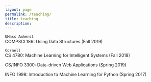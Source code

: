 ```yaml
---
layout: page
permalink: /teaching/
title: teaching
description: 
---
```


`UMass Amherst`  
COMPSCI 186: Using Data Structures (Fall 2019)
    
    
`Cornell`    
CS 4780: Machine Learning for Intelligent Systems (Fall 2018)  
  
CS/INFO 3300: Data-driven Web Applications (Spring 2019)  
  
INFO 1998: Introduction to Machine Learning for Python (Spring 2017)
